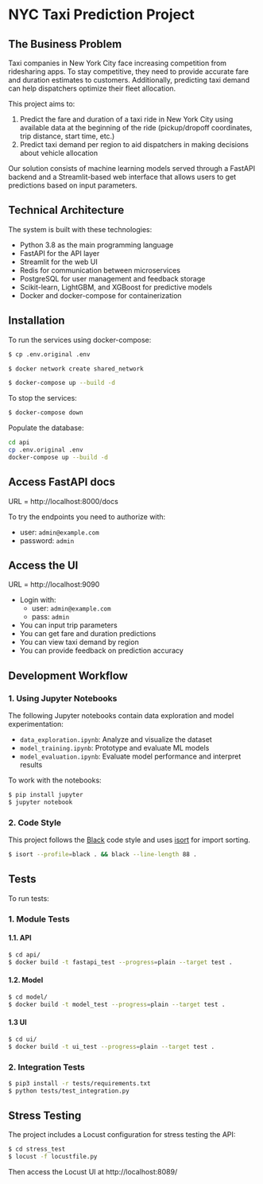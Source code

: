 # NYC Taxi Prediction Project

## The Business Problem

Taxi companies in New York City face increasing competition from ridesharing apps. To stay competitive, they need to provide accurate fare and duration estimates to customers. Additionally, predicting taxi demand can help dispatchers optimize their fleet allocation.

This project aims to:
1. Predict the fare and duration of a taxi ride in New York City using available data at the beginning of the ride (pickup/dropoff coordinates, trip distance, start time, etc.)
2. Predict taxi demand per region to aid dispatchers in making decisions about vehicle allocation

Our solution consists of machine learning models served through a FastAPI backend and a Streamlit-based web interface that allows users to get predictions based on input parameters.

## Technical Architecture

The system is built with these technologies:
- Python 3.8 as the main programming language
- FastAPI for the API layer
- Streamlit for the web UI
- Redis for communication between microservices
- PostgreSQL for user management and feedback storage
- Scikit-learn, LightGBM, and XGBoost for predictive models
- Docker and docker-compose for containerization

## Installation

To run the services using docker-compose:

```bash
$ cp .env.original .env
```

```bash
$ docker network create shared_network
```

```bash
$ docker-compose up --build -d
```

To stop the services:

```bash
$ docker-compose down
```

Populate the database:
```bash
cd api
cp .env.original .env
docker-compose up --build -d
```

## Access FastAPI docs

URL = http://localhost:8000/docs

To try the endpoints you need to authorize with:
- user: `admin@example.com`
- password: `admin`

## Access the UI

URL = http://localhost:9090

- Login with:
  - user: `admin@example.com`
  - pass: `admin`
- You can input trip parameters
- You can get fare and duration predictions
- You can view taxi demand by region
- You can provide feedback on prediction accuracy

## Development Workflow

### 1. Using Jupyter Notebooks

The following Jupyter notebooks contain data exploration and model experimentation:
- `data_exploration.ipynb`: Analyze and visualize the dataset
- `model_training.ipynb`: Prototype and evaluate ML models
- `model_evaluation.ipynb`: Evaluate model performance and interpret results

To work with the notebooks:
```bash
$ pip install jupyter
$ jupyter notebook
```

### 2. Code Style

This project follows the [Black](https://black.readthedocs.io/) code style and uses [isort](https://pycqa.github.io/isort/) for import sorting.

```bash
$ isort --profile=black . && black --line-length 88 .
```

## Tests

To run tests:

### 1. Module Tests

#### 1.1. API

```bash
$ cd api/
$ docker build -t fastapi_test --progress=plain --target test .
```

#### 1.2. Model

```bash
$ cd model/
$ docker build -t model_test --progress=plain --target test .
```

#### 1.3 UI

```bash
$ cd ui/
$ docker build -t ui_test --progress=plain --target test .
```

### 2. Integration Tests

```bash
$ pip3 install -r tests/requirements.txt
$ python tests/test_integration.py
```

## Stress Testing

The project includes a Locust configuration for stress testing the API:

```bash
$ cd stress_test
$ locust -f locustfile.py
```

Then access the Locust UI at http://localhost:8089/ 